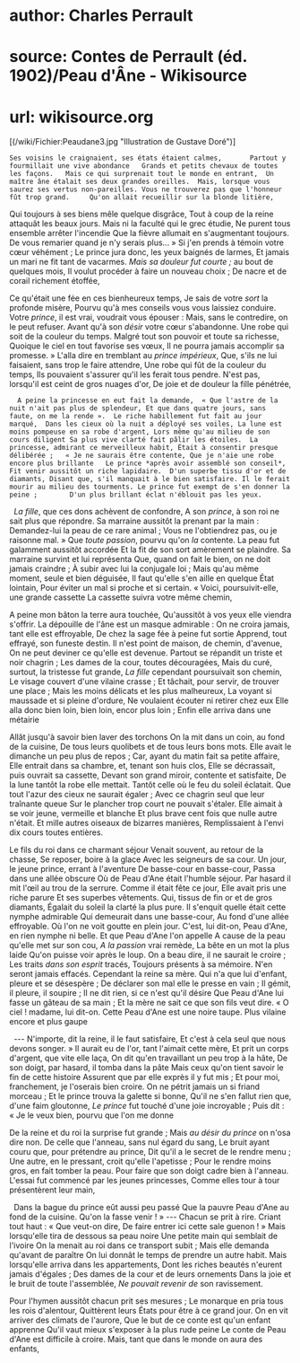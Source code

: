 # author: Charles Perrault
# source: Contes de Perrault (éd. 1902)/Peau d'Âne - Wikisource
# url: wikisource.org
 

 

 

[(/wiki/Fichier:Peaudane3.jpg "Illustration de Gustave Doré")] 

 

    Ses voisins le craignaient, ses états étaient calmes,       Partout y fourmillait une vive abondance   Grands et petits chevaux de toutes les façons.   Mais ce qui surprenait tout le monde en entrant,  Un maître âne étalait ses deux grandes oreilles.  Mais, lorsque vous saurez ses vertus non-pareilles. Vous ne trouverez pas que l'honneur fût trop grand.     Qu'on allait recueillir sur la blonde litière,  

   Qui toujours à ses biens mêle quelque disgrâce,   Tout à coup de la reine attaquât les beaux jours.  Mais ni la faculté qui le grec étudie,  Ne purent tous ensemble arrêter l'incendie Que la fièvre allumait en s'augmentant toujours.       De vous remarier quand je n'y serais plus... »      Si j'en prends à témoin votre cœur véhément ;   Le prince jura donc, les yeux baignés de larmes,   Et jamais un mari ne fit tant de vacarmes. *Mais sa douleur fut courte ;* au bout de quelques mois, Il voulut procéder à faire un nouveau choix ;         De nacre et de corail richement étoffée, 

   Ce qu'était une fée en ces bienheureux temps,      Je sais de votre *sort* la profonde misère,   Pourvu qu'à mes conseils vous vous laissiez conduire. Votre *prince*, il est vrai, voudrait vous épouser :   Mais, sans le contredire, on le peut refuser.   Avant qu'à son *désir* votre cœur s'abandonne. Une robe qui soit de la couleur du temps. Malgré tout son pouvoir et toute sa richesse, Quoique le ciel en tout favorise ses vœux, Il ne pourra jamais accomplir sa promesse. »   L'alla dire en tremblant au *prince impérieux*,   Que, s'ils ne lui faisaient, sans trop le faire attendre, Une robe qui fût de la couleur du temps, Ils pouvaient s'assurer qu'il les ferait tous pendre.     N'est pas, lorsqu'il est ceint de gros nuages d'or,  De joie et de douleur la fille pénétrée,   

      A peine la princesse en eut fait la demande,  « Que l'astre de la nuit n'ait pas plus de splendeur, Et que dans quatre jours, sans faute, on me la rende ».  Le riche habillement fut fait au jour marqué,  Dans les cieux où la nuit a déployé ses voiles, La lune est moins pompeuse en sa robe d'argent, Lors même qu'au milieu de son cours diligent Sa plus vive clarté fait pâlir les étoiles.  La princesse, admirant ce merveilleux habit, Était à consentir presque délibérée ;   « Je ne saurais être contente, Que je n'aie une robe encore plus brillante   Le prince *après avoir assemblé son conseil*, Fit venir aussitôt un riche lapidaire.  D'un superbe tissu d'or et de diamants, Disant que, s'il manquait à le bien satisfaire. Il le ferait mourir au milieu des tourments. Le prince fut exempt de s'en donner la peine ;        D'un plus brillant éclat n'éblouit pas les yeux. 

  *La fille*, que ces dons achèvent de confondre, A son *prince*, à son roi ne sait plus que répondre. Sa marraine aussitôt la prenant par la main :       Demandez-lui la peau de ce rare animal ;  Vous ne l'obtiendrez pas, ou je raisonne mal. »    Que *toute passion*, pourvu qu'on *la* contente.  La peau fut galamment aussitôt accordée     Et la fit de son sort amèrement se plaindre. Sa marraine survint et lui représenta Que, quand on fait le bien, on ne doit jamais craindre ;   À subir avec lui la conjugale loi ; Mais qu'au même moment, seule et bien déguisée, Il faut qu'elle s'en aille en quelque État lointain, Pour éviter un mal si proche et si certain.  « Voici, poursuivit-elle, une grande cassette      La cassette suivra votre même chemin,   

A peine mon bâton la terre aura touchée, Qu'aussitôt à vos yeux elle viendra s'offrir.   La dépouille de l'âne est un masque admirable :  On ne croira jamais, tant elle est effroyable,    De chez la sage fée à peine fut sortie    Apprend, tout effrayé, son funeste destin. Il n'est point de maison, de chemin, d'avenue,   On ne peut deviner ce qu'elle est devenue.  Partout se répandit un triste et noir chagrin ;   Les dames de la cour, toutes découragées,  Mais du curé, surtout, la tristesse fut grande,    *La fille* cependant poursuivait son chemin, Le visage couvert d'une vilaine crasse ;  Et tâchait, pour servir, de trouver une place ; Mais les moins délicats et les plus malheureux, La voyant si maussade et si pleine d'ordure, Ne voulaient écouter ni retirer chez eux  Elle alla donc bien loin, bien loin, encor plus loin ; Enfin elle arriva dans une métairie   

Allât jusqu'à savoir bien laver des torchons   On la mit dans un coin, au fond de la cuisine,       De tous leurs quolibets et de tous leurs bons mots.  Elle avait le dimanche un peu plus de repos ; Car, ayant du matin fait sa petite affaire, Elle entrait dans sa chambre, et, tenant son huis clos, Elle se décrassait, puis ouvrait sa cassette,   Devant son grand miroir, contente et satisfaite, De la lune tantôt la robe elle mettait. Tantôt celle où le feu du soleil éclatait.  Que tout l'azur des cieux ne saurait égaler ; Avec ce chagrin seul que leur traînante queue Sur le plancher trop court ne pouvait s'étaler. Elle aimait à se voir jeune, vermeille et blanche Et plus brave cent fois que nulle autre n'était.           Et mille autres oiseaux de bizarres manières,  Remplissaient à l'envi dix cours toutes entières. 

Le fils du roi dans ce charmant séjour Venait souvent, au retour de la chasse, Se reposer, boire à la glace Avec les seigneurs de sa cour.  Un jour, le jeune prince, errant à l'aventure De basse-cour en basse-cour, Passa dans une allée obscure Où de Peau d'Ane était l'humble séjour. Par hasard il mit l'œil au trou de la serrure. Comme il était fête ce jour, Elle avait pris une riche parure Et ses superbes vêtements. Qui, tissus de fin or et de gros diamants, Égalait du soleil la clarté la plus pure.  Il s'enquit quelle était cette nymphe admirable Qui demeurait dans une basse-cour, Au fond d'une allée effroyable. Où l'on ne voit goutte en plein jour. C'est, lui dit-on, Peau d'Ane, en rien nymphe ni belle. Et que Peau d'Ane l'on appelle A cause de la peau qu'elle met sur son cou, *A la passion* vrai remède, La bête en un mot la plus laide Qu'on puisse voir après le loup. On a beau dire, il ne saurait le croire ; Les traits *dans son esprit* tracés, Toujours présents à sa mémoire. N'en seront jamais effacés.  Cependant la reine sa mère. Qui n'a que lui d'enfant, pleure et se désespère ; De déclarer son mal elle le presse en vain ; Il gémit, il pleure, il soupire ; Il ne dit rien, si ce n'est qu'il désire Que Peau d'Ane lui fasse un gâteau de sa main ; Et la mère ne sait ce que son fils veut dire. « O ciel ! madame, lui dit-on. Cette Peau d'Ane est une noire taupe. Plus vilaine encore et plus gaupe 

   --- N'importe, dit la reine, il le faut satisfaire, Et c'est à cela seul que nous devons songer. » Il aurait eu de l'or, tant l'aimait cette mère,           Et prit un corps d'argent, que vite elle laça,    On dit qu'en travaillant un peu trop à la hâte, De son doigt, par hasard, il tomba dans la pâte  Mais ceux qu'on tient savoir le fin de cette histoire Assurent que par elle exprès il y fut mis ; Et pour moi, franchement, je l'oserais bien croire.  On ne pétrit jamais un si friand morceau ; Et le prince trouva la galette si bonne, Qu'il ne s'en fallut rien que, d'une faim gloutonne,     *Le prince* fut touché d'une joie incroyable ;     Puis dit : « Je le veux bien, pourvu que l'on me donne    

De la reine et du roi la surprise fut grande ; Mais *au désir du prince* on n'osa dire non.  De celle que l'anneau, sans nul égard du sang,      Le bruit ayant couru que, pour prétendre au prince,   Dit qu'il a le secret de le rendre menu ;    Une autre, en le pressant, croit qu'elle l'apetisse ;  Pour le rendre moins gros, en fait tomber la peau.   Pour faire que son doigt cadre bien à l'anneau.  L'essai fut commencé par les jeunes princesses,      Comme elles tour à tour présentèrent leur main,            

  Dans la bague du prince eût aussi peu passé     Que la pauvre Peau d'Ane au fond de la cuisine.    Qu'on la fasse venir ! » --- Chacun se prit à rire. Criant tout haut : « Que veut-on dire, De faire entrer ici cette sale guenon ! » Mais lorsqu'elle tira de dessous sa peau noire Une petite main qui semblait de l'ivoire        On la menait au roi dans ce transport subit ; Mais elle demanda qu'avant de paraître  On lui donnât le temps de prendre un autre habit.   Mais lorsqu'elle arriva dans les appartements,   Dont les riches beautés n'eurent jamais d'égales ; Des dames de la cour et de leurs ornements   Dans la joie et le bruit de toute l'assemblée,      *Ne pouvait revenir de* son ravissement. 

Pour l'hymen aussitôt chacun prit ses mesures ; Le monarque en pria tous les rois d'alentour,  Quittèrent leurs États pour être à ce grand jour. On en vit arriver des climats de l'aurore,                   Que le but de ce conte est qu'un enfant apprenne Qu'il vaut mieux s'exposer à la plus rude peine      Le conte de Peau d'Ane est difficile à croire. Mais, tant que dans le monde on aura des enfants,   

 